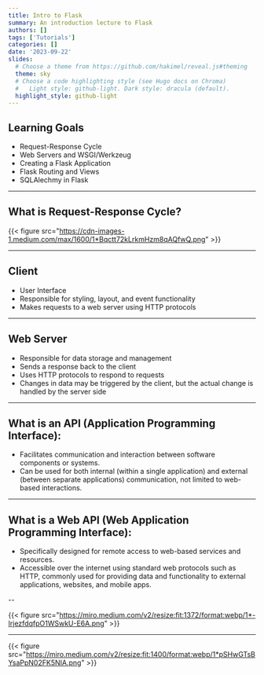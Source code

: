 ```yaml
---
title: Intro to Flask
summary: An introduction lecture to Flask
authors: []
tags: ['Tutorials']
categories: []
date: '2023-09-22'
slides:
  # Choose a theme from https://github.com/hakimel/reveal.js#theming
  theme: sky
  # Choose a code highlighting style (see Hugo docs on Chroma)
  #   Light style: github-light. Dark style: dracula (default).
  highlight_style: github-light
---
```



## Learning Goals
- Request-Response Cycle
- Web Servers and WSGI/Werkzeug
- Creating a Flask Application
- Flask Routing and Views
- SQLAlechmy in Flask

---

## What is Request-Response Cycle?

{{< figure src="https://cdn-images-1.medium.com/max/1600/1*Bqctt72kLrkmHzm8qAQfwQ.png" >}}


---

## Client
- User Interface
- Responsible for styling, layout, and event functionality
- Makes requests to a web server using HTTP protocols

---

## Web Server
- Responsible for data storage and management 
- Sends a response back to the client
- Uses HTTP protocols to respond to requests
- Changes in data may be triggered by the client, but the actual change is handled by the server side

---

## What is an API (Application Programming Interface):
- Facilitates communication and interaction between software components or systems.
- Can be used for both internal (within a single application) and external (between separate applications) communication, not limited to web-based interactions.

---

## What is a Web API (Web Application Programming Interface):
- Specifically designed for remote access to web-based services and resources.
- Accessible over the internet using standard web protocols such as HTTP, commonly used for providing data and functionality to external applications, websites, and mobile apps.


--

{{< figure src="https://miro.medium.com/v2/resize:fit:1372/format:webp/1*-IrjezfdqfpO1WSwkU-E6A.png" >}}

---

{{< figure src="https://miro.medium.com/v2/resize:fit:1400/format:webp/1*pSHwGTsBYsaPpN02FK5NIA.png" >}}